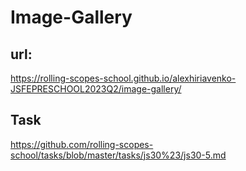 # Image-Gallery

## url:

https://rolling-scopes-school.github.io/alexhiriavenko-JSFEPRESCHOOL2023Q2/image-gallery/

## Task

https://github.com/rolling-scopes-school/tasks/blob/master/tasks/js30%23/js30-5.md
